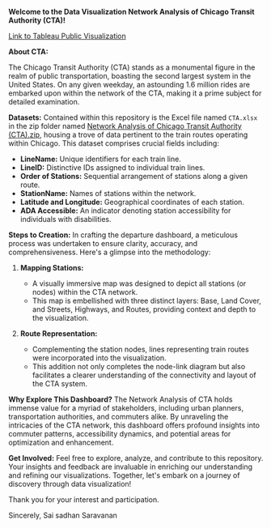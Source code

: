 **Welcome to the Data Visualization Network Analysis of Chicago Transit Authority (CTA)!**

[Link to Tableau Public Visualization](https://public.tableau.com/shared/PMKQTMC55?:display_count=n&:origin=viz_share_link)

**About CTA:**

The Chicago Transit Authority (CTA) stands as a monumental figure in the realm of public transportation, boasting the second largest system in the United States. On any given weekday, an astounding 1.6 million rides are embarked upon within the network of the CTA, making it a prime subject for detailed examination.

**Datasets:**
Contained within this repository is the Excel file named `CTA.xlsx` in the zip folder named [Network Analysis of Chicago Transit Authority (CTA).zip](https://github.com/saisadhan/Flight-Delays-Visualization-Dashboard/blob/main/Network%20Analysis%20of%20Chicago%20Transit%20Authority%20(CTA).zip), housing a trove of data pertinent to the train routes operating within Chicago. This dataset comprises crucial fields including:

- **LineName:** Unique identifiers for each train line.
- **LineID:** Distinctive IDs assigned to individual train lines.
- **Order of Stations:** Sequential arrangement of stations along a given route.
- **StationName:** Names of stations within the network.
- **Latitude and Longitude:** Geographical coordinates of each station.
- **ADA Accessible:** An indicator denoting station accessibility for individuals with disabilities.

**Steps to Creation:**
In crafting the departure dashboard, a meticulous process was undertaken to ensure clarity, accuracy, and comprehensiveness. Here's a glimpse into the methodology:

1. **Mapping Stations:**
   - A visually immersive map was designed to depict all stations (or nodes) within the CTA network.
   - This map is embellished with three distinct layers: Base, Land Cover, and Streets, Highways, and Routes, providing context and depth to the visualization.

2. **Route Representation:**
   - Complementing the station nodes, lines representing train routes were incorporated into the visualization.
   - This addition not only completes the node-link diagram but also facilitates a clearer understanding of the connectivity and layout of the CTA system.

**Why Explore This Dashboard?**
The Network Analysis of CTA holds immense value for a myriad of stakeholders, including urban planners, transportation authorities, and commuters alike. By unraveling the intricacies of the CTA network, this dashboard offers profound insights into commuter patterns, accessibility dynamics, and potential areas for optimization and enhancement.

**Get Involved:**
Feel free to explore, analyze, and contribute to this repository. Your insights and feedback are invaluable in enriching our understanding and refining our visualizations. Together, let's embark on a journey of discovery through data visualization!

Thank you for your interest and participation.

Sincerely,
Sai sadhan Saravanan
